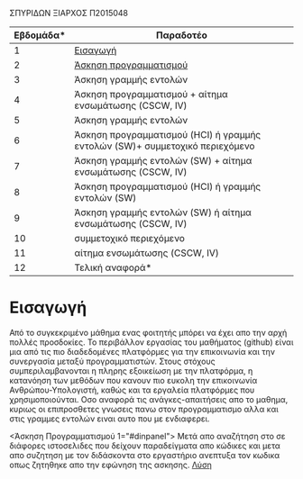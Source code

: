 ΣΠΥΡΙΔΩΝ ΞΙΑΡΧΟΣ
Π2015048

| Εβδομάδα* | Παραδοτέο |
| --- | --- |
| 1 | [Εισαγωγή](#Εισαγωγή) |
| 2 | [Άσκηση προγραμματισμού](#dinpanel) |
| 3 | Άσκηση γραμμής εντολών |
| 4 | Άσκηση προγραμματισμού + αίτημα ενσωμάτωσης (CSCW, IV) |
| 5 | Άσκηση γραμμής εντολών |
| 6 | Άσκηση προγραμματισμού (HCI) ή γραμμής εντολών (SW)+ συμμετοχικό περιεχόμενο |
| 7 | Άσκηση γραμμής εντολών (SW) + αίτημα ενσωμάτωσης (CSCW, IV) |
| 8 | Άσκηση προγραμματισμού (HCI) ή γραμμής εντολών (SW) |
| 9 | Άσκηση γραμμής εντολών (SW) ή αίτημα ενσωμάτωσης (CSCW, IV) |
| 10 | συμμετοχικό περιεχόμενο |
| 11 | αίτημα ενσωμάτωσης (CSCW, IV) |
| 12 | Τελική αναφορά* |

# Εισαγωγή
Από το συγκεκριμένο μάθημα ενας φοιτητής μπόρει να έχει απο την αρχή πολλές προσδοκίες. 
Το περιβάλλον εργασίας του μαθήματος (github) είναι μια από τις πιο διαδεδομένες πλατφόρμες για την επικοινωνία και την συνεργασία μεταξύ προγραμματιστών.
Στους στόχους συμπεριλαμβανονται η πληρης εξοικείωση με την πλατφόρμα, η κατανόηση των μεθόδων που κανουν πιο ευκολη την επικοινωνία Ανθρώπου-Υπολογιστή, καθώς και τα εργαλεία πλατφόρμες που χρησιμοποιούνται.
Οσο αναφορά τις ανάγκες-απαιτήσεις απο το μαθημα, κυριως οι επιπροσθετες γνωσεις πανω στον προγραμματισμο αλλα και στις γραμμες εντολών ειναι αυτο που με ενδιαφερει.

<Άσκηση Προγραμματισμού 1="#dinpanel"></a>
Μετά απο αναζήτηση στο σε διάφορες ιστοσελιδες που δείχουν παραδείγματα απο κώδικες και μετα απο συζητηση με τον διδάσκοντα στο εργαστήριο ανεπτυξα τον κωδικα οπως ζητηθηκε απο την εφώνηση της ασκησης. [Λύση](https://github.com/p15xiar/site/blob/2015048/_remix/form-validation.md)
